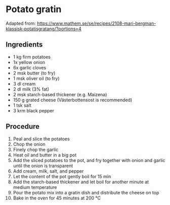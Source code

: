 # Potato gratin
Adapted from: https://www.mathem.se/se/recipes/2108-mari-bergman-klassisk-potatisgratang/?portions=4
## Ingredients
- 1 kg firm potatoes
- 1x yellow onion
- 6x garlic cloves
- 2 msk butter (to fry)
- 1 msk oliver oil (to fry)
- 3 dl cream
- 2 dl milk (3% fat)
- 2 msk starch-based thickener (e.g. Maizena)
- 150 g grated cheese (Västerbottensost is recommended)
- 1 tsk salt
- 3 krm black pepper
## Procedure
1. Peal and slice the potatoes
2. Chop the onion
3. Finely chop the garlic
4. Heat oil and butter in a big pot
5. Add the sliced potatoes to the pot, and fry together with onion and garlic until the onion is transparent
6. Add cream, milk, salt, and pepper
7. Let the content of the pot gently boil for 15 min
8. Add the starch-based thickener and let boil for another minute at medium temperature
9. Pour the potato mix into a gratin dish and distribute the cheese on top
10. Bake in the oven for 45 minutes at 200 °C
